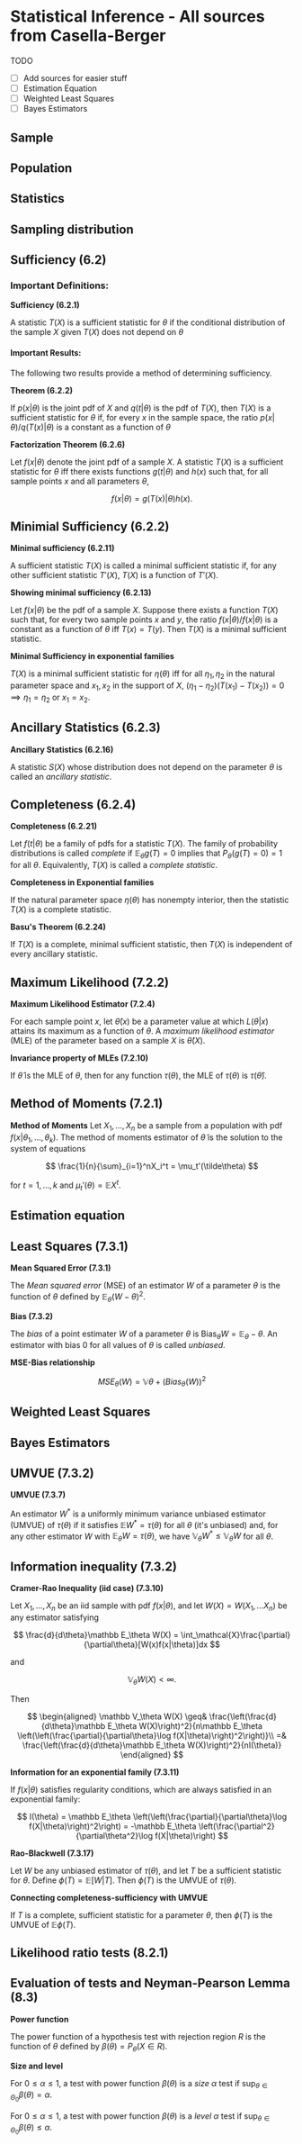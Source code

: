 # Statistical Inference - All sources from Casella-Berger

TODO

- [ ] Add sources for easier stuff
- [ ] Estimation Equation
- [ ] Weighted Least Squares
- [ ] Bayes Estimators

## Sample

## Population 

## Statistics

## Sampling distribution

## Sufficiency (6.2)

### Important Definitions: 

**Sufficiency (6.2.1)**

A statistic $T(X)$ is a sufficient statistic for $\theta$ if the conditional distribution of the sample $X$ given $T(X)$ does not depend on $\theta$

#### Important Results:

The following two results provide a method of determining sufficiency.

**Theorem (6.2.2)**

If $p(x|\theta)$ is the joint pdf of $X$ and $q(t|\theta)$ is the pdf of $T(X)$, then $T(X)$ is a sufficient statistic for $\theta$ if, for every $x$ in the sample space, the ratio $p(x|\theta) / q(T(x)|\theta)$ is a constant as a function of $\theta$

**Factorization Theorem (6.2.6)**

Let $f(x|\theta)$ denote the joint pdf of a sample $X$. A statistic $T(X)$ is a sufficient statistic for $\theta$ iff there exists functions $g(t|\theta)$ and $h(x)$ such that, for all sample points $x$ and all parameters $\theta$,

$$
f(x|\theta) = g(T(x)|\theta)h(x).
$$

## Minimial Sufficiency (6.2.2)

**Minimal sufficiency (6.2.11)**

A sufficient statistic $T(X)$ is called a minimal sufficient statistic if, for any other sufficient statistic $T'(X)$, $T(X)$ is a function of $T'(X)$. 

**Showing minimal sufficiency (6.2.13)**

Let $f(x|\theta)$ be the pdf of a sample $X$. Suppose there exists a function $T(X)$ such that, for every two sample points $x$ and $y$, the ratio $f(x|\theta) / f(x|\theta)$ is a constant as a function of $\theta$ iff $T(x) = T(y)$. Then $T(X)$ is a minimal sufficient statistic. 

**Minimal Sufficiency in exponential families**

$T(X)$ is a minimal sufficient statistic for $\eta(\theta)$ iff for all $\eta_1, \eta_2$ in the natural parameter space and $x_1,x_2$ in the support of $X$, $(\eta_1 - \eta_2)(T(x_1) - T(x_2)) = 0 \implies \eta_1 = \eta_2$ or $x_1 = x_2.$

## Ancillary Statistics (6.2.3)

**Ancillary Statistics (6.2.16)**

A statistic $S(X)$ whose distribution does not depend on the parameter $\theta$ is called an _ancillary statistic_.

## Completeness (6.2.4)

**Completeness (6.2.21)**

Let $f(t|\theta)$ be a family of pdfs for a statistic $T(X)$. The family of probability distributions is called _complete_ if $\mathbb E_\theta g(T) = 0$ implies that $P_\theta(g(T) = 0) = 1$ for all $\theta$. Equivalently, $T(X)$ is called a _complete statistic_.

**Completeness in Exponential families**

If the natural parameter space $\eta(\theta)$ has nonempty interior, then the statistic $T(X)$ is a complete statistic.

**Basu's Theorem (6.2.24)**

If $T(X)$ is a complete, minimal sufficient statistic, then $T(X)$ is independent of every ancillary statistic. 

## Maximum Likelihood (7.2.2)

**Maximum Likelihood Estimator (7.2.4)**

For each sample point $x$, let $\hat\theta(x)$ be a parameter value at which $L(\theta | x)$ attains its maximum as a function of $\theta$. A _maximum likelihood estimator_ (MLE) of the parameter based on a sample $X$ is $\hat\theta(X)$.

**Invariance property of MLEs (7.2.10)**

If $\hat\theta$ is the MLE of $\theta$, then for any function $\tau(\theta)$, the MLE of $\tau(\theta)$ is $\tau(\hat\theta)$.

## Method of Moments (7.2.1)

**Method of Moments**
Let $X_1, \ldots, X_n$ be a sample from a population with pdf $f(x| \theta_1,\ldots, \theta_k)$. The method of moments estimator of $\tilde\theta$ is the solution to the system of equations

$$
\frac{1}{n}{\sum}_{i=1}^nX_i^t = \mu_t'(\tilde\theta)
$$

for $t = 1,\ldots,k$ and $\mu_t'(\theta) = \mathbb EX^t$.

## Estimation equation

## Least Squares (7.3.1)

**Mean Squared Error (7.3.1)**

The _Mean squared error_ (MSE) of an estimator $W$ of a parameter $\theta$ is the function of $\theta$ defined by $\mathbb E_\theta (W-\theta)^2$.

**Bias (7.3.2)**

The _bias_ of a point estimater $W$ of a parameter $\theta$ is $`\text{Bias}_\theta W = \mathbb E_\theta - \theta`$. An estimator with bias 0 for all values of $\theta$ is called _unbiased_. 

**MSE-Bias relationship**

$$
MSE_{\theta}(W) = \mathbb V\theta + (Bias_{\theta}(W))^2
$$

## Weighted Least Squares

## Bayes Estimators

## UMVUE (7.3.2)

**UMVUE (7.3.7)**

An estimator $`W^*`$ is a uniformly minimum variance unbiased estimator (UMVUE) of $\tau(\theta)$ if it satisfies $`\mathbb EW^* = \tau(\theta)`$ for all $\theta$ (it's unbiased) and, for any other estimator $W$ with $\mathbb E_\theta W = \tau(\theta)$, we have $`\mathbb V_\theta W^*\leq\mathbb V_\theta W`$ for all $\theta$. 

## Information inequality (7.3.2)

**Cramer-Rao Inequality (iid case) (7.3.10)**

Let $X_1,\ldots, X_n$ be an iid sample with pdf $f(x|\theta)$, and let $W(X) = W(X_1, \ldots X_n)$ be any estimator satisfying

$$
\frac{d}{d\theta}\mathbb E_\theta W(X) = \int_\mathcal{X}\frac{\partial}{\partial\theta}[W(x)f(x|\theta)]dx
$$

and

$$
\mathbb V_\theta W(X) < \infty.
$$

Then

$$
\begin{aligned}
\mathbb V_\theta W(X) \geq& \frac{\left(\frac{d}{d\theta}\mathbb E_\theta W(X)\right)^2}{n\mathbb E_\theta \left(\left(\frac{\partial}{\partial\theta}\log f(X|\theta)\right)^2\right)}\\
=& \frac{\left(\frac{d}{d\theta}\mathbb E_\theta W(X)\right)^2}{nI(\theta)}
\end{aligned}
$$

**Information for an exponential family (7.3.11)**

If $f(x|\theta)$ satisfies regularity conditions, which are always satisfied in an exponential family:

$$
I(\theta) = \mathbb E_\theta \left(\left(\frac{\partial}{\partial\theta}\log f(X|\theta)\right)^2\right) = -\mathbb E_\theta \left(\frac{\partial^2}{\partial\theta^2}\log f(X|\theta)\right)
$$

**Rao-Blackwell (7.3.17)**

Let $W$ be any unbiased estimator of $\tau(\theta)$, and let $T$ be a sufficient statistic for $\theta$. Define $\phi(T) = \mathbb E[W|T].$ Then $\phi(T)$ is the UMVUE of $\tau(\theta)$.

**Connecting completeness-sufficiency with UMVUE**

If $T$ is a complete, sufficient statistic for a parameter $\theta$, then $\phi(T)$ is the UMVUE of $\mathbb E \phi(T)$.

## Likelihood ratio tests (8.2.1)

## Evaluation of tests and Neyman-Pearson Lemma (8.3)

**Power function**

The power function of a hypothesis test with rejection region $R$ is the function of $\theta$ defined by $\beta(\theta) = P_\theta (X\in R)$.

**Size and level**

For $0\leq\alpha\leq 1$, a test with power function $\beta(\theta)$ is a _size_ $\alpha$ test if $\sup_{\theta\in\Theta_0}\beta(\theta) = \alpha$.

For $0\leq\alpha\leq 1$, a test with power function $\beta(\theta)$ is a _level_ $\alpha$ test if $\sup_{\theta\in\Theta_0}\beta(\theta) \leq \alpha$.